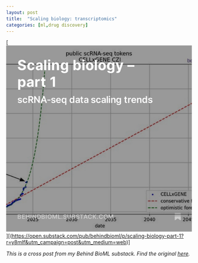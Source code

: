 ```yaml
---
layout: post
title:  "Scaling biology: transcriptomics"
categories: [ml,drug discovery]
--- 
```


[![](../images/scale-bio/substack-scrnaseq.jpg)][(https://open.substack.com/pub/behindbioml/p/scaling-biology-part-1?r=y8mlf&utm_campaign=post&utm_medium=web)]

*This is a cross post from my Behind BioML substack. Find the original [here](https://open.substack.com/pub/behindbioml/p/scaling-biology-part-1?r=y8mlf&utm_campaign=post&utm_medium=web).*
